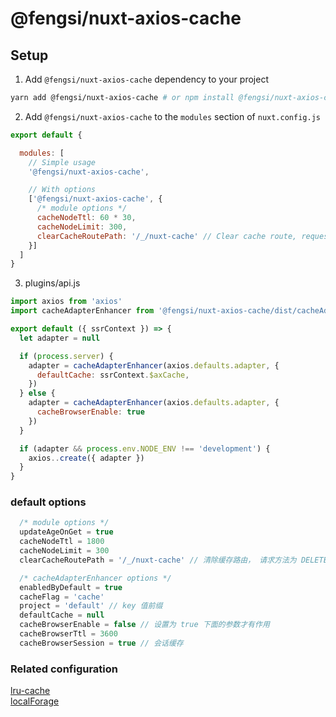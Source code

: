 # @fengsi/nuxt-axios-cache

## Setup

1. Add `@fengsi/nuxt-axios-cache` dependency to your project

```bash
yarn add @fengsi/nuxt-axios-cache # or npm install @fengsi/nuxt-axios-cache
```

2. Add `@fengsi/nuxt-axios-cache` to the `modules` section of `nuxt.config.js`

```js
export default {

  modules: [
    // Simple usage
    '@fengsi/nuxt-axios-cache',

    // With options
    ['@fengsi/nuxt-axios-cache', { 
      /* module options */
      cacheNodeTtl: 60 * 30,
      cacheNodeLimit: 300,
      clearCacheRoutePath: '/_/nuxt-cache' // Clear cache route, request method is DELETE
    }]
  ]
}
```

3. plugins/api.js
```js
import axios from 'axios'
import cacheAdapterEnhancer from '@fengsi/nuxt-axios-cache/dist/cacheAdapterEnhancer'

export default ({ ssrContext }) => {
  let adapter = null

  if (process.server) {
    adapter = cacheAdapterEnhancer(axios.defaults.adapter, {
      defaultCache: ssrContext.$axCache,
    })
  } else {
    adapter = cacheAdapterEnhancer(axios.defaults.adapter, {
      cacheBrowserEnable: true
    })
  }

  if (adapter && process.env.NODE_ENV !== 'development') {
    axios..create({ adapter })
  }
}
```

### default options
```js
  /* module options */
  updateAgeOnGet = true
  cacheNodeTtl = 1800
  cacheNodeLimit = 300
  clearCacheRoutePath = '/_/nuxt-cache' // 清除缓存路由， 请求方法为 DELETE

  /* cacheAdapterEnhancer options */
  enabledByDefault = true
  cacheFlag = 'cache'
  project = 'default' // key 值前缀
  defaultCache = null
  cacheBrowserEnable = false // 设置为 true 下面的参数才有作用
  cacheBrowserTtl = 3600
  cacheBrowserSession = true // 会话缓存
```

### Related configuration

<a href="https://github.com/isaacs/node-lru-cache" target="_blank">lru-cache</a> <br/>
<a href="https://github.com/localForage/localForage" target="_blank">localForage</a>